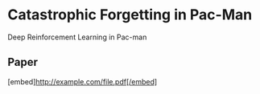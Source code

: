 # Catastrophic Forgetting in Pac-Man
Deep Reinforcement Learning in Pac-man

## Paper
[embed]http://example.com/file.pdf[/embed]
